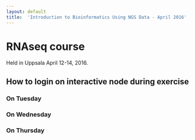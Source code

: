 ```yaml
---
layout: default
title:  'Introduction to Bioinformatics Using NGS Data - April 2016'
---
```

 

# RNAseq course 

Held in Uppsala April 12-14, 2016.

##  How to login on interactive node during exercise

###  On Tuesday


	
###  On Wednesday

	
###  On Thursday

	
	